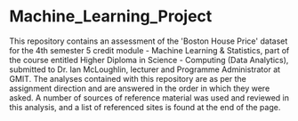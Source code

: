 # Machine_Learning_Project
This repository contains an assessment of the 'Boston House Price' dataset for the 4th semester 5 credit module - Machine Learning & Statistics, part of the course entitled Higher Diploma in Science - Computing (Data Analytics), submitted to Dr. Ian McLoughlin, lecturer and Programme Administrator at GMIT. The analyses contained with this repository are as per the assignment direction and are answered in the order in which they were asked. A number of sources of reference material was used and reviewed in this analysis, and a list of referenced sites is found at the end of the page.
